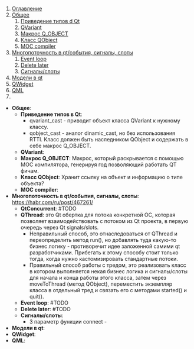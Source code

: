 1. [Оглавление](README.md)
1. [Общее](#1)
    1. [Приведение типов d Qt](#1.2)
    1. [QVariant](#1.2)
    1. [Макрос Q_OBJECT](#1.3)
    1. [Класс QObject](#1.4)
    1. [MOC compiler](#1.5)
1. [Многопоточность в qt/события, сигналы, слоты](#2)
    1. [Event loop](#2.1)
    1. [Delete later](#2.2)
    1. [Сигналы/слоты](2.3)
1. [Модели в qt](#3)
1. [QWidget](#4)
1. [QML](#5)
1. []()

* **Общее**: <a name=""></a>
    * **Приведение типов в Qt**: <a name="4"></a>
        * qvariant_cast - приводит объект класса QVariant к нужному классу.
        * qobject_cast - аналог dinamic_cast, но без использования RTTI. Класс должен быть наследником QObject и содержать в себе макрос Q_OBJECT.
    * **QVariant**: <a name="5"></a> 
    * **Макрос Q_OBJECT**: <a name="6"></a> Макрос, который раскрывается с помощью MOC компилятора, генерируя год позволяющий работать QT фичам.
    * **Класс QObject**: <a name="7"></a> Хранит ссылку на объект и информацию о типе объекта?
    * **MOC compiler**: <a name="8"></a>
* **Многопоточность в qt/события, сигналы, слоты**: <a name=""></a> https://habr.com/ru/post/467261/
    * **QtConcurrent**: <a name="1"></a> #TODO
    * **QThread**: <a name="1"></a> это Qt обертка для потока конкретной ОС, которая позволяет взаимодействовать с потоком из Qt проекта, в первую очередь через Qt signals/slots.
        * Неправильный способ, это отнаследоваться от QThread и переопределить метод run(), но добавлять туда какую-то бизнес логику - противоречит идее заложенной самими qt разработчиками. Прибегать к этому способу стоит только тогда, когда нужно кастомизировать стандартные потоки.
        * Правильный способ работы с тредом, это реализовать класс в котором выполняется некая бизнес логика и сигналы/слоты для начала и конца работы этого класса, затем через moveToThread (метод QObject), переместить экземпляр класса в отдельный тред и связать его с методами started() и quit(). 
    * **Event loop**: <a name="1"></a> #TODO
    * **Delete later**: <a name="2"></a> #TODO
    * **Сигналы/слоты**: <a name=""></a>
        * 3 параметр функции connect - 
* **Модели в qt**: <a name=""></a>   
* **QWidget**: <a name=""></a>
* **QML**: <a name=""></a>
